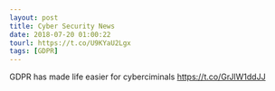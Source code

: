 ```yaml
---
layout: post
title: Cyber Security News
date: 2018-07-20 01:00:22
tourl: https://t.co/U9KYaU2Lgx
tags: [GDPR]
---
```

GDPR has made life easier for cyberciminals https://t.co/GrJlW1ddJJ